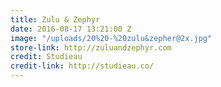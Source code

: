 ```yaml
---
title: Zulu & Zephyr
date: 2016-08-17 13:21:00 Z
image: "/uploads/20%20-%20zulu&zepher@2x.jpg"
store-link: http://zuluandzephyr.com
credit: Studieau
credit-link: http://studieau.co/
---
```


